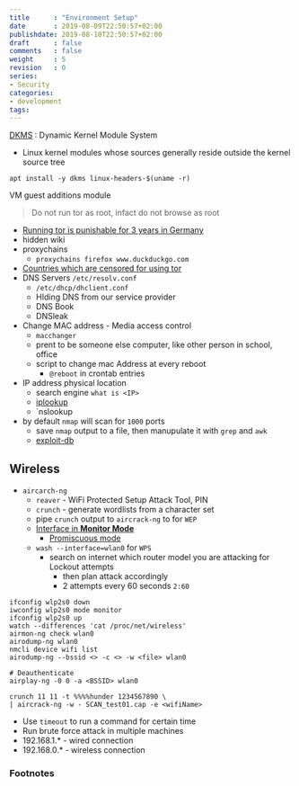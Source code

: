 ```yaml
---
title      : "Environment Setup"
date       : 2019-08-09T22:50:57+02:00
publishdate: 2019-08-10T22:50:57+02:00
draft      : false
comments   : false
weight     : 5
revision   : 0
series:
- Security
categories:
- development
tags:
---
```


[DKMS](https://wiki.archlinux.org/index.php/Dynamic_Kernel_Module_Support)
: Dynamic Kernel Module System
* Linux kernel modules whose sources generally reside outside the kernel source tree
<!-- more -->

```
apt install -y dkms linux-headers-$(uname -r)
```

VM guest additions module

> Do not run tor as root, infact do not browse as root

* [Running tor is punishable for 3 years in Germany](https://www.privateinternetaccess.com/blog/2019/03/germany-considers-amendment-to-law-which-makes-it-illegal-to-run-a-tor-node-or-website/)
* hidden wiki
* proxychains
  * `proxychains firefox www.duckduckgo.com`
* [Countries which are censored for using tor](https://protonvpn.com/blog/are-vpns-illegal/)
* DNS Servers `/etc/resolv.conf`
  * `/etc/dhcp/dhclient.conf`
  * HIding DNS from our service provider
  * DNS Book
  * DNSleak
* Change MAC address - Media access control
  * `macchanger`
  * prent to be someone else computer, like other person in school, office
  * script to change mac Address at every reboot
    * `@reboot` in crontab entries
* IP address physical location
  * search engine `what is <IP>`
  * [iplookup](https://ipinfo.io/)
  * `nslookup
* by default `nmap` will scan for `1000` ports
  * save `nmap` output to a file, then manupulate it with `grep` and `awk`
  * [exploit-db](https://www.exploit-db.com/)

## Wireless

* `aircarch-ng`
  * `reaver` - WiFi Protected Setup Attack Tool, PIN
  * `crunch` - generate wordlists from a character set
  * pipe `crunch` output to `aircrack-ng` to for `WEP`
  * [Interface in **Monitor Mode**](https://askubuntu.com/questions/512926/how-to-configure-wifi-adaptor-to-monitor-mode)
    * [Promiscuous mode](https://en.wikipedia.org/wiki/Promiscuous_mode)
  * `wash --interface=wlan0` for `WPS`
    * search on internet which router model you are attacking for Lockout attempts
      * then plan attack accordingly
      * 2 attempts every 60 seconds `2:60`

```
ifconfig wlp2s0 down
iwconfig wlp2s0 mode monitor
ifconfig wlp2s0 up
watch --differences 'cat /proc/net/wireless'
airmon-ng check wlan0
airodump-ng wlan0
nmcli device wifi list
airodump-ng --bssid <> -c <> -w <file> wlan0

# Deauthenticate
airplay-ng -0 0 -a <BSSID> wlan0

crunch 11 11 -t %%%%hunder 1234567890 \
| aircrack-ng -w - SCAN_test01.cap -e <wifiName>
```

* Use `timeout` to run a command for certain time
* Run brute force attack in multiple machines
* 192.168.1.* - wired connection
* 192.168.0.* - wireless connection

### Footnotes

[^1]:
[^2]:
